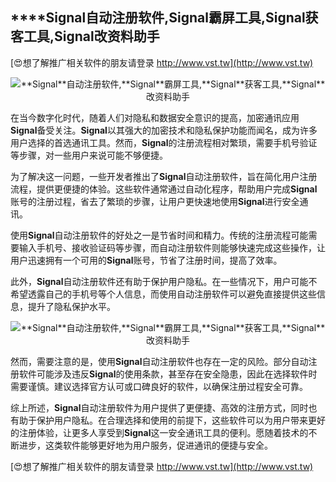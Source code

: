 ## ****Signal**自动注册软件,**Signal**霸屏工具,**Signal**获客工具,**Signal**改资料助手**

[😍想了解推广相关软件的朋友请登录 http://www.vst.tw](http://www.vst.tw)

 <center><img src="https://vst.tw/MP4/tuiguang/png/1.png" alt="**Signal**自动注册软件,**Signal**霸屏工具,**Signal**获客工具,**Signal**改资料助手"></center>

在当今数字化时代，随着人们对隐私和数据安全意识的提高，加密通讯应用**Signal**备受关注。**Signal**以其强大的加密技术和隐私保护功能而闻名，成为许多用户选择的首选通讯工具。然而，**Signal**的注册流程相对繁琐，需要手机号验证等步骤，对一些用户来说可能不够便捷。

为了解决这一问题，一些开发者推出了**Signal**自动注册软件，旨在简化用户注册流程，提供更便捷的体验。这些软件通常通过自动化程序，帮助用户完成**Signal**账号的注册过程，省去了繁琐的步骤，让用户更快速地使用**Signal**进行安全通讯。

使用**Signal**自动注册软件的好处之一是节省时间和精力。传统的注册流程可能需要输入手机号、接收验证码等步骤，而自动注册软件则能够快速完成这些操作，让用户迅速拥有一个可用的**Signal**账号，节省了注册时间，提高了效率。

此外，**Signal**自动注册软件还有助于保护用户隐私。在一些情况下，用户可能不希望透露自己的手机号等个人信息，而使用自动注册软件可以避免直接提供这些信息，提升了隐私保护水平。

 <center><img src="https://vst.tw/MP4/tuiguang/png/0.png" alt="**Signal**自动注册软件,**Signal**霸屏工具,**Signal**获客工具,**Signal**改资料助手"></center>

然而，需要注意的是，使用**Signal**自动注册软件也存在一定的风险。部分自动注册软件可能涉及违反**Signal**的使用条款，甚至存在安全隐患，因此在选择软件时需要谨慎。建议选择官方认可或口碑良好的软件，以确保注册过程安全可靠。

综上所述，**Signal**自动注册软件为用户提供了更便捷、高效的注册方式，同时也有助于保护用户隐私。在合理选择和使用的前提下，这些软件可以为用户带来更好的注册体验，让更多人享受到**Signal**这一安全通讯工具的便利。愿随着技术的不断进步，这类软件能够更好地为用户服务，促进通讯的便捷与安全。

[😍想了解推广相关软件的朋友请登录 http://www.vst.tw](http://www.vst.tw)



